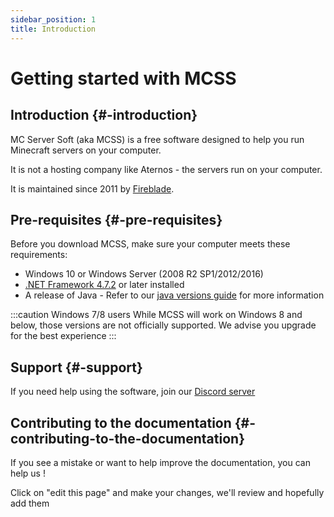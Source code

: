 ```yaml
---
sidebar_position: 1
title: Introduction
---
```


# Getting started with MCSS


## Introduction {#-introduction}


MC Server Soft (aka MCSS) is a free software designed to help you run Minecraft servers on your computer.

It is not a hosting company like Aternos - the servers run on your computer.

It is maintained since 2011 by [Fireblade](https://github.com/fiahblade).

<!-- :::info
MCSS is the oldest maintained minecraft server wrapper for windows
::: -->

## Pre-requisites {#-pre-requisites}


Before you download MCSS, make sure your computer meets these requirements:


*   Windows 10 or Windows Server (2008 R2 SP1/2012/2016)
*   [.NET Framework 4.7.2](https://dotnet.microsoft.com/download/dotnet-framework/net472) or later installed
*   A release of Java - Refer to our [java versions guide](guides/java-version.md) for more information

:::caution Windows 7/8 users
While MCSS will work on Windows 8 and below, those versions are not officially supported. We advise you upgrade for the best experience
:::


## Support {#-support}
If you need help using the software, join our [Discord server](https://discord.gg/vrKSc7tkvQ)

## Contributing to the documentation {#-contributing-to-the-documentation}


If you see a mistake or want to help improve the documentation, you can help us ! 

Click on "edit this page" and make your changes, we'll review and hopefully add them 